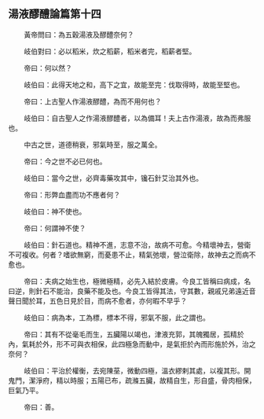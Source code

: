 ## 湯液醪醴論篇第十四

<p>&emsp;&emsp;
黃帝問曰：為五穀湯液及醪醴奈何？
</p>
<p>&emsp;&emsp;
岐伯對曰：必以稻米，炊之稻薪，稻米者完，稻薪者堅。
</p>
<p>&emsp;&emsp;
帝曰：何以然？
</p>
<p>&emsp;&emsp;
岐伯曰：此得天地之和，高下之宜，故能至完：伐取得時，故能至堅也。
</p>
<p>&emsp;&emsp;
帝曰：上古聖人作湯液醪醴，為而不用何也？
</p>
<p>&emsp;&emsp;
岐伯曰：自古聖人之作湯液醪醴者，以為備耳！夫上古作湯液，故為而弗服也。
</p>
<p>&emsp;&emsp;
中古之世，道德稍衰，邪氣時至，服之萬全。
</p>
<p>&emsp;&emsp;
帝曰：今之世不必已何也。
</p>
<p>&emsp;&emsp;
岐伯曰：當今之世，必齊毒藥攻其中，镵石針艾治其外也。
</p>
<p>&emsp;&emsp;
帝曰：形弊血盡而功不應者何？
</p>
<p>&emsp;&emsp;
岐伯曰：神不使也。
</p>
<p>&emsp;&emsp;
帝曰：何謂神不使？
</p>
<p>&emsp;&emsp;
岐伯曰：針石道也。精神不進，志意不治，故病不可愈。今精壞神去，營衛不可複收。何者？嗜欲無窮，而憂患不止，精氣弛壞，營泣衛除，故神去之而病不愈也。
</p>
<p>&emsp;&emsp;
帝曰：夫病之始生也，極微極精，必先入結於皮膚。今良工皆稱曰病成，名曰逆，則針石不能治，良藥不能及也。今良工皆得其法，守其數，親戚兄弟遠近音聲日聞於耳，五色日見於目，而病不愈者，亦何暇不早乎？
</p>
<p>&emsp;&emsp;
岐伯曰：病為本，工為標，標本不得，邪氣不服，此之謂也。
</p>
<p>&emsp;&emsp;
帝曰：其有不從毫毛而生，五臟陽以竭也，津液充郭，其魄獨居，孤精於內，氣耗於外，形不可與衣相保，此四極急而動中，是氣拒於內而形施於外，治之奈何？
</p>
<p>&emsp;&emsp;
岐伯曰：平治於權衡，去宛陳莝，微動四極，溫衣繆剌其處，以複其形。開鬼門，潔淨府，精以時服；五陽已布，疏滌五臟，故精自生，形自盛，骨肉相保，巨氣乃平。
</p>
<p>&emsp;&emsp;
帝曰：善。
</p>